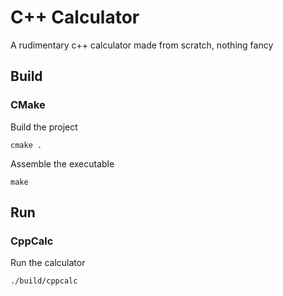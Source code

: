 # C++ Calculator

A rudimentary c++ calculator made from scratch, nothing fancy

## Build

### CMake

Build the project

`cmake .`

Assemble the executable

`make`

## Run

### CppCalc

Run the calculator

`./build/cppcalc`
